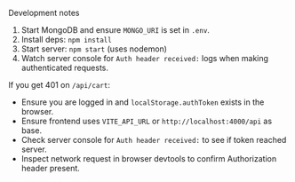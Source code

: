 Development notes

1. Start MongoDB and ensure `MONGO_URI` is set in `.env`.
2. Install deps: `npm install`
3. Start server: `npm start` (uses nodemon)
4. Watch server console for `Auth header received:` logs when making authenticated requests.

If you get 401 on `/api/cart`:

- Ensure you are logged in and `localStorage.authToken` exists in the browser.
- Ensure frontend uses `VITE_API_URL` or `http://localhost:4000/api` as base.
- Check server console for `Auth header received:` to see if token reached server.
- Inspect network request in browser devtools to confirm Authorization header present.
